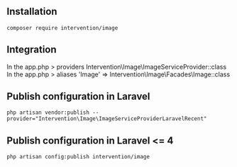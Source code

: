 ## Installation
    composer require intervention/image
## Integration
In the app.php > providers
    Intervention\Image\ImageServiceProvider::class
In the app.php > aliases
    'Image' => Intervention\Image\Facades\Image::class
## Publish configuration in Laravel
    php artisan vendor:publish --provider="Intervention\Image\ImageServiceProviderLaravelRecent"
## Publish configuration in Laravel <= 4
    php artisan config:publish intervention/image
